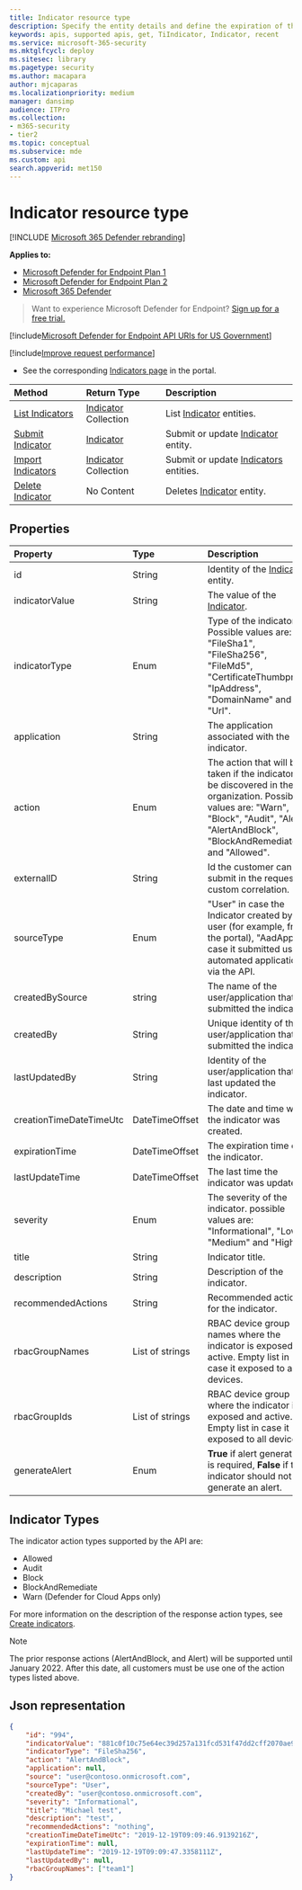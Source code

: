 ```yaml
---
title: Indicator resource type
description: Specify the entity details and define the expiration of the indicator using Microsoft Defender for Endpoint.
keywords: apis, supported apis, get, TiIndicator, Indicator, recent
ms.service: microsoft-365-security
ms.mktglfcycl: deploy
ms.sitesec: library
ms.pagetype: security
ms.author: macapara
author: mjcaparas
ms.localizationpriority: medium
manager: dansimp
audience: ITPro
ms.collection: 
- m365-security
- tier2
ms.topic: conceptual
ms.subservice: mde
ms.custom: api
search.appverid: met150
---
```


# Indicator resource type

[!INCLUDE [Microsoft 365 Defender rebranding](../../includes/microsoft-defender.md)]

**Applies to:**

- [Microsoft Defender for Endpoint Plan 1](https://go.microsoft.com/fwlink/?linkid=2154037)
- [Microsoft Defender for Endpoint Plan 2](https://go.microsoft.com/fwlink/?linkid=2154037)
- [Microsoft 365 Defender](https://go.microsoft.com/fwlink/?linkid=2118804)

> Want to experience Microsoft Defender for Endpoint? [Sign up for a free trial.](https://signup.microsoft.com/create-account/signup?products=7f379fee-c4f9-4278-b0a1-e4c8c2fcdf7e&ru=https://aka.ms/MDEp2OpenTrial?ocid=docs-wdatp-exposedapis-abovefoldlink)

[!include[Microsoft Defender for Endpoint API URIs for US Government](../../includes/microsoft-defender-api-usgov.md)]

[!include[Improve request performance](../../includes/improve-request-performance.md)]

- See the corresponding [Indicators page](https://securitycenter.windows.com/preferences2/custom_ti_indicators/files) in the portal.

Method|Return Type|Description
:---|:---|:---
[List Indicators](get-ti-indicators-collection.md)|[Indicator](ti-indicator.md) Collection|List [Indicator](ti-indicator.md) entities.
[Submit Indicator](post-ti-indicator.md)|[Indicator](ti-indicator.md)|Submit or update [Indicator](ti-indicator.md) entity.
[Import Indicators](import-ti-indicators.md)|[Indicator](ti-indicator.md) Collection|Submit or update [Indicators](ti-indicator.md) entities.
[Delete Indicator](delete-ti-indicator-by-id.md)|No Content|Deletes [Indicator](ti-indicator.md) entity.

## Properties

Property|Type|Description
:---|:---|:---
id|String|Identity of the [Indicator](ti-indicator.md) entity.
indicatorValue|String|The value of the [Indicator](ti-indicator.md).
indicatorType|Enum|Type of the indicator. Possible values are: "FileSha1", "FileSha256", "FileMd5", "CertificateThumbprint", "IpAddress", "DomainName" and "Url".
application|String|The application associated with the indicator.
action|Enum|The action that will be taken if the indicator will be discovered in the organization. Possible values are: "Warn", "Block", "Audit", "Alert", "AlertAndBlock", "BlockAndRemediate" and "Allowed".
|externalID|String|Id the customer can submit in the request for custom correlation.|
sourceType|Enum|"User" in case the Indicator created by a user (for example, from the portal), "AadApp" in case it submitted using automated application via the API.
createdBySource|string|The name of the user/application that submitted the indicator.
createdBy|String|Unique identity of the user/application that submitted the indicator.
lastUpdatedBy|String|Identity of the user/application that last updated the indicator.
creationTimeDateTimeUtc|DateTimeOffset|The date and time when the indicator was created.
expirationTime|DateTimeOffset|The expiration time of the indicator.
lastUpdateTime|DateTimeOffset|The last time the indicator was updated.
severity|Enum|The severity of the indicator. possible values are: "Informational", "Low", "Medium" and "High".
title|String|Indicator title.
description|String|Description of the indicator.
recommendedActions|String|Recommended actions for the indicator.
rbacGroupNames|List of strings|RBAC device group names where the indicator is exposed and active. Empty list in case it exposed to all devices.
rbacGroupIds|List of strings|RBAC device group ID's where the indicator is exposed and active. Empty list in case it exposed to all devices.
generateAlert|Enum|**True** if alert generation is required, **False** if this indicator should not generate an alert.

## Indicator Types

The indicator action types supported by the API are:

- Allowed
- Audit
- Block
- BlockAndRemediate
- Warn (Defender for Cloud Apps only)

For more information on the description of the response action types, see [Create indicators](manage-indicators.md).

> [!Note]
>
> The prior response actions (AlertAndBlock, and Alert) will be supported until January 2022. After this date, all customers must be use one of the action types listed above.

## Json representation

```json
{
    "id": "994",
    "indicatorValue": "881c0f10c75e64ec39d257a131fcd531f47dd2cff2070ae94baa347d375126fd",
    "indicatorType": "FileSha256",
    "action": "AlertAndBlock",
    "application": null,
    "source": "user@contoso.onmicrosoft.com",
    "sourceType": "User",
    "createdBy": "user@contoso.onmicrosoft.com",
    "severity": "Informational",
    "title": "Michael test",
    "description": "test",
    "recommendedActions": "nothing",
    "creationTimeDateTimeUtc": "2019-12-19T09:09:46.9139216Z",
    "expirationTime": null,
    "lastUpdateTime": "2019-12-19T09:09:47.3358111Z",
    "lastUpdatedBy": null,
    "rbacGroupNames": ["team1"]
}
```
